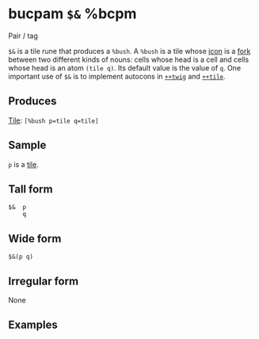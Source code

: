bucpam `$&` %bcpm
==========================

Pair / tag

`$&` is a tile rune that produces a `%bush`. A `%bush` is a tile whose
[icon]() is a [fork]() between two different kinds of nouns: cells whose
head is a cell and cells whose head is an atom `(tile q)`. Its default
value is the value of `q`. One important use of `$&` is to implement
autocons in [`++twig`]() and [`++tile`]().

Produces
--------

[Tile](): `[%bush p=tile q=tile]`

Sample
------

`p` is a [tile]().

Tall form
---------

    $&  p
        q

Wide form
---------

    $&(p q)

Irregular form
--------------

None

Examples
--------
